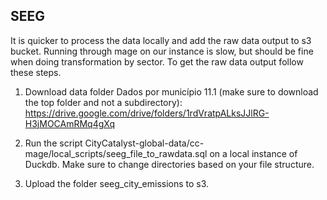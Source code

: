 ## SEEG

It is quicker to process the data locally and add the raw data output to s3 bucket. Running through mage on our instance is slow, but should be fine when doing transformation by sector. To get the raw data output follow these steps.

1. Download data folder Dados por município 11.1 (make sure to download the top folder and not a subdirectory): https://drive.google.com/drive/folders/1rdVratpALksJJlRG-H3jMOCAmRMq4gXq

3. Run the script CityCatalyst-global-data/cc-mage/local_scripts/seeg_file_to_rawdata.sql on a local instance of Duckdb. Make sure to change directories based on your file structure.

4. Upload the folder seeg_city_emissions to s3.